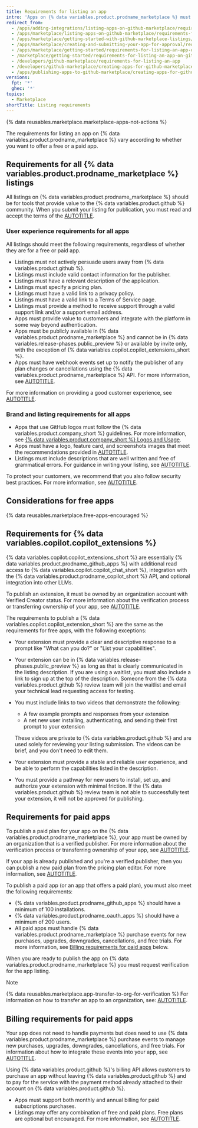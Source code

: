 ```yaml
---
title: Requirements for listing an app
intro: 'Apps on {% data variables.product.prodname_marketplace %} must meet the requirements outlined on this page before the listing can be published.'
redirect_from:
  - /apps/adding-integrations/listing-apps-on-github-marketplace/requirements-for-listing-an-app-on-github-marketplace
  - /apps/marketplace/listing-apps-on-github-marketplace/requirements-for-listing-an-app-on-github-marketplace
  - /apps/marketplace/getting-started-with-github-marketplace-listings/requirements-for-listing-an-app-on-github-marketplace
  - /apps/marketplace/creating-and-submitting-your-app-for-approval/requirements-for-listing-an-app-on-github-marketplace
  - /apps/marketplace/getting-started/requirements-for-listing-an-app-on-github-marketplace
  - /marketplace/getting-started/requirements-for-listing-an-app-on-github-marketplace
  - /developers/github-marketplace/requirements-for-listing-an-app
  - /developers/github-marketplace/creating-apps-for-github-marketplace/requirements-for-listing-an-app
  - /apps/publishing-apps-to-github-marketplace/creating-apps-for-github-marketplace/requirements-for-listing-an-app
versions:
  fpt: '*'
  ghec: '*'
topics:
  - Marketplace
shortTitle: Listing requirements
---
```


{% data reusables.marketplace.marketplace-apps-not-actions %}

<!--UI-LINK: Displayed as a link on the https://github.com/marketplace/new page.-->

The requirements for listing an app on {% data variables.product.prodname_marketplace %} vary according to whether you want to offer a free or a paid app.

## Requirements for all {% data variables.product.prodname_marketplace %} listings

All listings on {% data variables.product.prodname_marketplace %} should be for tools that provide value to the {% data variables.product.github %} community. When you submit your listing for publication, you must read and accept the terms of the [AUTOTITLE](/free-pro-team@latest/site-policy/github-terms/github-marketplace-developer-agreement).

### User experience requirements for all apps

All listings should meet the following requirements, regardless of whether they are for a free or paid app.

* Listings must not actively persuade users away from {% data variables.product.github %}.
* Listings must include valid contact information for the publisher.
* Listings must have a relevant description of the application.
* Listings must specify a pricing plan.
* Listings must have a valid link to a privacy policy.
* Listings must have a valid link to a Terms of Service page.
* Listings must provide a method to receive support through a valid support link and/or a support email address.
* Apps must provide value to customers and integrate with the platform in some way beyond authentication.
* Apps must be publicly available in {% data variables.product.prodname_marketplace %} and cannot be in {% data variables.release-phases.public_preview %} or available by invite only, with the exception of {% data variables.copilot.copilot_extensions_short %}.
* Apps must have webhook events set up to notify the publisher of any plan changes or cancellations using the {% data variables.product.prodname_marketplace %} API. For more information, see [AUTOTITLE](/apps/github-marketplace/using-the-github-marketplace-api-in-your-app).

For more information on providing a good customer experience, see [AUTOTITLE](/apps/github-marketplace/creating-apps-for-github-marketplace/customer-experience-best-practices-for-apps).

### Brand and listing requirements for all apps

* Apps that use GitHub logos must follow the {% data variables.product.company_short %} guidelines. For more information, see [{% data variables.product.company_short %} Logos and Usage](https://github.com/logos).
* Apps must have a logo, feature card, and screenshots images that meet the recommendations provided in [AUTOTITLE](/apps/github-marketplace/listing-an-app-on-github-marketplace/writing-a-listing-description-for-your-app).
* Listings must include descriptions that are well written and free of grammatical errors. For guidance in writing your listing, see [AUTOTITLE](/apps/github-marketplace/listing-an-app-on-github-marketplace/writing-a-listing-description-for-your-app).

To protect your customers, we recommend that you also follow security best practices. For more information, see [AUTOTITLE](/apps/github-marketplace/creating-apps-for-github-marketplace/security-best-practices-for-apps-on-github-marketplace).

## Considerations for free apps

{% data reusables.marketplace.free-apps-encouraged %}

## Requirements for {% data variables.copilot.copilot_extensions %}

{% data variables.copilot.copilot_extensions_short %} are essentially {% data variables.product.prodname_github_apps %} with additional read access to {% data variables.copilot.copilot_chat_short %}, integration with the {% data variables.product.prodname_copilot_short %} API, and optional integration into other LLMs.

To publish an extension, it must be owned by an organization account with Verified Creator status. For more information about the verification process or transferring ownership of your app, see [AUTOTITLE](/apps/github-marketplace/github-marketplace-overview/applying-for-publisher-verification-for-your-organization).

The requirements to publish a {% data variables.copilot.copilot_extension_short %} are the same as the requirements for free apps, with the following exceptions:
* Your extension must provide a clear and descriptive response to a prompt like "What can you do?" or "List your capabilities".
* Your extension can be in {% data variables.release-phases.public_preview %} as long as that is clearly communicated in the listing description. If you are using a waitlist, you must also include a link to sign up at the top of the description. Someone from the {% data variables.product.github %} review team will join the waitlist and email your technical lead requesting access for testing.
* You must include links to two videos that demonstrate the following:
    * A few example prompts and responses from your extension
    * A net new user installing, authenticating, and sending their first prompt to your extension

  These videos are private to {% data variables.product.github %} and are used solely for reviewing your listing submission. The videos can be brief, and you don't need to edit them.
* Your extension must provide a stable and reliable user experience, and be able to perform the capabilities listed in the description.
* You must provide a pathway for new users to install, set up, and authorize your extension with minimal friction. If the {% data variables.product.github %} review team is not able to successfully test your extension, it will not be approved for publishing.

## Requirements for paid apps

To publish a paid plan for your app on the {% data variables.product.prodname_marketplace %}, your app must be owned by an organization that is a verified publisher. For more information about the verification process or transferring ownership of your app, see [AUTOTITLE](/apps/github-marketplace/github-marketplace-overview/applying-for-publisher-verification-for-your-organization).

If your app is already published and you're a verified publisher, then you can publish a new paid plan from the pricing plan editor. For more information, see [AUTOTITLE](/apps/github-marketplace/listing-an-app-on-github-marketplace/setting-pricing-plans-for-your-listing).

To publish a paid app (or an app that offers a paid plan), you must also meet the following requirements:

* {% data variables.product.prodname_github_apps %} should have a minimum of 100 installations.
* {% data variables.product.prodname_oauth_apps %} should have a minimum of 200 users.
* All paid apps must handle {% data variables.product.prodname_marketplace %} purchase events for new purchases, upgrades, downgrades, cancellations, and free trials. For more information, see [Billing requirements for paid apps](#billing-requirements-for-paid-apps) below.

When you are ready to publish the app on {% data variables.product.prodname_marketplace %} you must request verification for the app listing.

> [!NOTE]
> {% data reusables.marketplace.app-transfer-to-org-for-verification %} For information on how to transfer an app to an organization, see: [AUTOTITLE](/apps/github-marketplace/listing-an-app-on-github-marketplace/submitting-your-listing-for-publication#transferring-an-app-to-an-organization-before-you-submit).

## Billing requirements for paid apps

Your app does not need to handle payments but does need to use {% data variables.product.prodname_marketplace %} purchase events to manage new purchases, upgrades, downgrades, cancellations, and free trials. For information about how to integrate these events into your app, see [AUTOTITLE](/apps/github-marketplace/using-the-github-marketplace-api-in-your-app).

Using {% data variables.product.github %}'s billing API allows customers to purchase an app without leaving {% data variables.product.github %} and to pay for the service with the payment method already attached to their account on {% data variables.product.github %}.

* Apps must support both monthly and annual billing for paid subscriptions purchases.
* Listings may offer any combination of free and paid plans. Free plans are optional but encouraged. For more information, see [AUTOTITLE](/apps/github-marketplace/listing-an-app-on-github-marketplace/setting-pricing-plans-for-your-listing).
